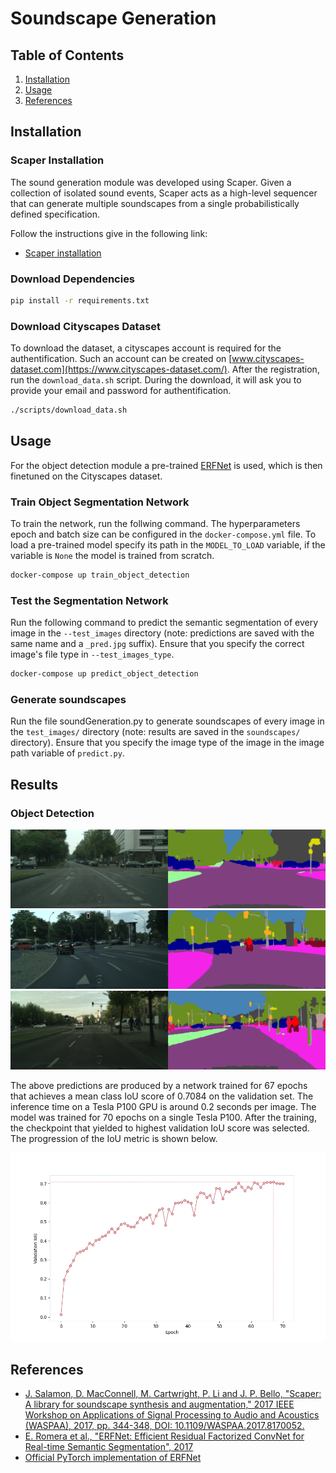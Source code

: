 # Soundscape Generation

## Table of Contents

1. [Installation](#installation)
2. [Usage](#usage)
3. [References](#references)

## Installation

### Scaper Installation

The sound generation module was developed using Scaper. Given a collection of isolated sound events, Scaper acts as a
high-level sequencer that can generate multiple soundscapes from a single probabilistically defined specification.

Follow the instructions give in the following link:

* [Scaper installation](https://scaper.readthedocs.io/en/latest/installation.html)

### Download Dependencies

```bash
pip install -r requirements.txt
```

### Download Cityscapes Dataset

To download the dataset, a cityscapes account is required for the authentification. Such an account can be created
on [www.cityscapes-dataset.com](https://www.cityscapes-dataset.com/). After the registration, run the `download_data.sh`
script. During the download, it will ask you to provide your email and password for authentification.

```bash
./scripts/download_data.sh
```

## Usage

For the object detection module a
pre-trained [ERFNet](http://www.robesafe.es/personal/eduardo.romera/pdfs/Romera17tits.pdf) is used, which is then
finetuned on the Cityscapes dataset.

### Train Object Segmentation Network

To train the network, run the follwing command. The hyperparameters epoch and batch size can be configured in the `docker-compose.yml` file. To load a pre-trained model specify its path in the `MODEL_TO_LOAD` variable, if the variable is `None` the model is trained from scratch.

```bash
docker-compose up train_object_detection
```

### Test the Segmentation Network

Run the following command to predict the semantic segmentation of every image in the `--test_images` directory (note:
predictions are saved with the same name and a `_pred.jpg` suffix). Ensure that you specify the correct image's file type in `--test_images_type`.

```bash
docker-compose up predict_object_detection
```

### Generate soundscapes

Run the file soundGeneration.py to generate soundscapes of every image in the `test_images/` directory (note: results
are saved in the `soundscapes/` directory). Ensure that you specify the image type of the image in the image path
variable of `predict.py`.

## Results

### Object Detection

![](assets/test1.png)
![](assets/test2.png)
![](assets/test3.png)

The above predictions are produced by a network trained for 67 epochs that achieves a mean class IoU score of 0.7084 on
the validation set. The inference time on a Tesla P100 GPU is around 0.2 seconds per image. The model was trained for 70 epochs on a single Tesla P100. After the training, the checkpoint
that yielded to highest validation IoU score was selected. The progression of the IoU metric is shown below.

![](assets/iou_plot.png)

## References

* [J. Salamon, D. MacConnell, M. Cartwright, P. Li and J. P. Bello, "Scaper: A library for soundscape synthesis and augmentation," 2017 IEEE Workshop on Applications of Signal Processing to Audio and Acoustics (WASPAA), 2017, pp. 344-348, DOI: 10.1109/WASPAA.2017.8170052.](http://www.justinsalamon.com/uploads/4/3/9/4/4394963/salamon_scaper_waspaa_2017.pdf)
* [E. Romera et al., "ERFNet: Efficient Residual Factorized ConvNet for Real-time Semantic Segmentation", 2017](http://www.robesafe.es/personal/eduardo.romera/pdfs/Romera17tits.pdf)
* [Official PyTorch implementation of ERFNet](https://github.com/Eromera/erfnet_pytorch)
